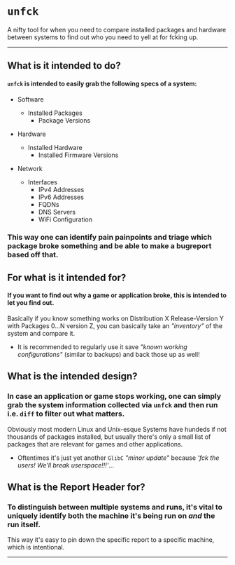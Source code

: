 # ``` unfck ``` 
A nifty tool for when you need to compare installed packages and hardware between systems to find out who you need to yell at for fcking up.

---

##	What is it intended to do?
####	``` unfck ``` is intended to easily grab the following specs of a system:

- Software
  - Installed Packages
    - Package Versions

- Hardware
  - Installed Hardware
    - Installed Firmware Versions

- Network
  - Interfaces
    - IPv4 Addresses
    - IPv6 Addresses
    - FQDNs
    - DNS Servers
    - WiFi Configuration

###	This way one can identify pain painpoints and triage which package broke something and be able to make a bugreport based off that.

##	For what is it intended for?
####	If you want to find out why a game or application broke, this is intended to let you find out.
Basically if you know something works on Distribution X Release-Version Y with Packages 0...N version Z, you can basically take an *"inventory"* of the system and compare it.
-	It is recommended to regularly use it save *"known working configurations"* (similar to backups) and back those up as well!

##	What is the intended design?
###	In case an application or game stops working, one can simply grab the system information collected via ```unfck``` and then run i.e. ```diff``` to filter out what matters.
Obviously most modern Linux and Unix-esque Systems have hundeds if not thousands of packages installed, but usually there's only a small list of packages that are relevant for games and other applications.
-	Oftentimes it's just yet another ```GlibC``` *"minor update"* because *'fck the users! We'll break userspace!!!'*... 

##  What is the Report Header for?
### To distinguish between multiple systems and runs, it's vital to uniquely identify both the machine it's being run on *and* the run itself.
This way it's easy to pin down the specific report to a specific machine, which is intentional.

---

